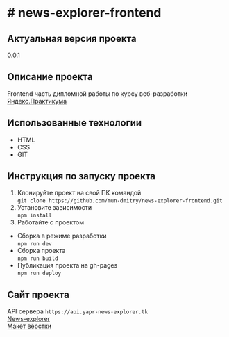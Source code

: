 # # news-explorer-frontend
## Актуальная версия проекта
0.0.1
## Описание проекта
Frontend часть дипломной работы по курсу веб-разработки [Яндекс.Практикума](https://praktikum.yandex.ru/)
## Использованные технологии
- HTML
- CSS
- GIT
## Инструкция по запуску проекта
1. Клонируйте проект на свой ПК командой  
`git clone https://github.com/mun-dmitry/news-explorer-frontend.git`
2. Установите зависимости  
`npm install`
3. Работайте с проектом
- Сборка в режиме разработки  
`npm run dev`
- Сборка проекта  
`npm run build`
- Публикация проекта на gh-pages  
`npm run deploy`
## Сайт проекта
API сервера `https://api.yapr-news-explorer.tk`  
[News-explorer](https://yapr-news-explorer.tk)  
[Макет вёрстки](https://mun-dmitry.github.io/news-explorer-frontend/)
